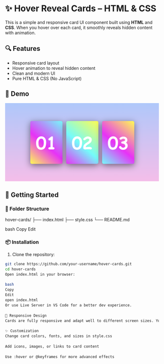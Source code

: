 # ✨ Hover Reveal Cards – HTML & CSS

This is a simple and responsive card UI component built using **HTML** and **CSS**. When you hover over each card, it smoothly reveals hidden content with animation.

## 🔍 Features

- Responsive card layout  
- Hover animation to reveal hidden content  
- Clean and modern UI  
- Pure HTML & CSS (No JavaScript)

## 📸 Demo

![Hover Reveal Cards Demo](home.png) <!-- Replace with your actual demo gif/image -->

## 🚀 Getting Started

### 📁 Folder Structure

hover-cards/ ├── index.html ├── style.css └── README.md

bash
Copy
Edit

### 📦 Installation

1. Clone the repository:

```bash
git clone https://github.com/your-username/hover-cards.git
cd hover-cards
Open index.html in your browser:

bash
Copy
Edit
open index.html
Or use Live Server in VS Code for a better dev experience.

📱 Responsive Design
Cards are fully responsive and adapt well to different screen sizes. You can customize dimensions and styling easily in the CSS.

✨ Customization
Change card colors, fonts, and sizes in style.css

Add icons, images, or links to card content

Use :hover or @keyframes for more advanced effects
